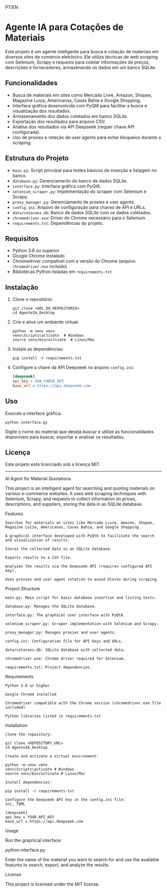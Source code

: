 PT/EN

# Agente IA para Cotações de Materiais

Este projeto é um agente inteligente para busca e cotação de materiais em diversos sites de comércio eletrônico. Ele utiliza técnicas de web scraping com Selenium, Scrapy e requests para coletar informações de preços, descrições e fornecedores, armazenando os dados em um banco SQLite.

## Funcionalidades

- Busca de materiais em sites como Mercado Livre, Amazon, Shopee, Magazine Luiza, Americanas, Casas Bahia e Google Shopping.
- Interface gráfica desenvolvida com PyQt6 para facilitar a busca e visualização dos resultados.
- Armazenamento dos dados coletados em banco SQLite.
- Exportação dos resultados para arquivo CSV.
- Análise dos resultados via API Deepseek (requer chave API configurada).
- Uso de proxies e rotação de user agents para evitar bloqueios durante o scraping.

## Estrutura do Projeto

- `main.py`: Script principal para testes básicos de inserção e listagem no banco.
- `database.py`: Gerenciamento do banco de dados SQLite.
- `interface.py`: Interface gráfica com PyQt6.
- `selenium_scraper.py`: Implementação do scraper com Selenium e Scrapy.
- `proxy_manager.py`: Gerenciamento de proxies e user agents.
- `config.ini`: Arquivo de configuração para chaves de API e URLs.
- `data/cotacoes.db`: Banco de dados SQLite com os dados coletados.
- `chromedriver.exe`: Driver do Chrome necessário para o Selenium.
- `requirements.txt`: Dependências do projeto.

## Requisitos

- Python 3.8 ou superior
- Google Chrome instalado
- Chromedriver compatível com a versão do Chrome (arquivo `chromedriver.exe` incluído)
- Bibliotecas Python listadas em `requirements.txt`

## Instalação

1. Clone o repositório:
   ```
   git clone <URL_DO_REPOSITORIO>
   cd AgenteIA_Desktop
   ```

2. Crie e ative um ambiente virtual:
   ```
   python -m venv venv
   venv\Scripts\activate  # Windows
   source venv/bin/activate  # Linux/Mac
   ```

3. Instale as dependências:
   ```
   pip install -r requirements.txt
   ```

4. Configure a chave da API Deepseek no arquivo `config.ini`:
   ```ini
   [deepseek]
   api_key = SUA_CHAVE_API
   base_url = https://api.deepseek.com
   ```

## Uso

Execute a interface gráfica:
```
python interface.py
```

Digite o nome do material que deseja buscar e utilize as funcionalidades disponíveis para buscar, exportar e analisar os resultados.

## Licença

Este projeto está licenciado sob a licença MIT.

------------------------------------------------------------

AI Agent for Material Quotations

This project is an intelligent agent for searching and quoting materials on various e-commerce websites. It uses web scraping techniques with Selenium, Scrapy, and requests to collect information on prices, descriptions, and suppliers, storing the data in an SQLite database.

Features

    Searches for materials on sites like Mercado Livre, Amazon, Shopee, Magazine Luiza, Americanas, Casas Bahia, and Google Shopping.

    A graphical interface developed with PyQt6 to facilitate the search and visualization of results.

    Stores the collected data in an SQLite database.

    Exports results to a CSV file.

    Analyzes the results via the Deepseek API (requires configured API key).

    Uses proxies and user agent rotation to avoid blocks during scraping.

Project Structure

    main.py: Main script for basic database insertion and listing tests.

    database.py: Manages the SQLite database.

    interface.py: The graphical user interface with PyQt6.

    selenium_scraper.py: Scraper implementation with Selenium and Scrapy.

    proxy_manager.py: Manages proxies and user agents.

    config.ini: Configuration file for API keys and URLs.

    data/cotacoes.db: SQLite database with collected data.

    chromedriver.exe: Chrome driver required for Selenium.

    requirements.txt: Project dependencies.

Requirements

    Python 3.8 or higher

    Google Chrome installed

    Chromedriver compatible with the Chrome version (chromedriver.exe file included)

    Python libraries listed in requirements.txt

Installation

    Clone the repository:

    git clone <REPOSITORY_URL>
    cd AgenteIA_Desktop

    Create and activate a virtual environment:

    python -m venv venv
    venv\Scripts\activate # Windows
    source venv/bin/activate # Linux/Mac

    Install dependencies:

    pip install -r requirements.txt

    Configure the Deepseek API key in the config.ini file:
    Ini, TOML

    [deepseek]
    api_key = YOUR_API_KEY
    base_url = https://api.deepseek.com

Usage

Run the graphical interface:

python interface.py

Enter the name of the material you want to search for and use the available features to search, export, and analyze the results.

License

This project is licensed under the MIT license.
